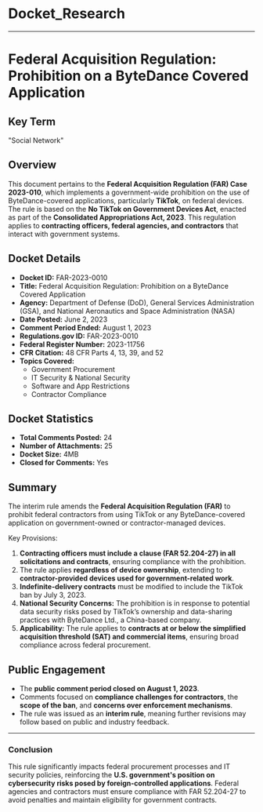 # Docket_Research
---

# **Federal Acquisition Regulation: Prohibition on a ByteDance Covered Application**

## **Key Term**
"Social Network"

## **Overview**
This document pertains to the **Federal Acquisition Regulation (FAR) Case 2023-010**, which implements a government-wide prohibition on the use of ByteDance-covered applications, particularly **TikTok**, on federal devices. The rule is based on the **No TikTok on Government Devices Act**, enacted as part of the **Consolidated Appropriations Act, 2023**. This regulation applies to **contracting officers, federal agencies, and contractors** that interact with government systems.

## **Docket Details**
- **Docket ID:** FAR-2023-0010
- **Title:** Federal Acquisition Regulation: Prohibition on a ByteDance Covered Application
- **Agency:** Department of Defense (DoD), General Services Administration (GSA), and National Aeronautics and Space Administration (NASA)
- **Date Posted:** June 2, 2023
- **Comment Period Ended:** August 1, 2023
- **Regulations.gov ID:** FAR-2023-0010
- **Federal Register Number:** 2023-11756
- **CFR Citation:** 48 CFR Parts 4, 13, 39, and 52
- **Topics Covered:**
  - Government Procurement
  - IT Security & National Security
  - Software and App Restrictions
  - Contractor Compliance
  
## **Docket Statistics**
- **Total Comments Posted:** 24
- **Number of Attachments:** 25
- **Docket Size:** 4MB
- **Closed for Comments:** Yes

## **Summary**
The interim rule amends the **Federal Acquisition Regulation (FAR)** to prohibit federal contractors from using TikTok or any ByteDance-covered application on government-owned or contractor-managed devices.

Key Provisions:
1. **Contracting officers must include a clause (FAR 52.204-27) in all solicitations and contracts**, ensuring compliance with the prohibition.
2. The rule applies **regardless of device ownership**, extending to **contractor-provided devices used for government-related work**.
3. **Indefinite-delivery contracts** must be modified to include the TikTok ban by July 3, 2023.
4. **National Security Concerns:** The prohibition is in response to potential data security risks posed by TikTok’s ownership and data-sharing practices with ByteDance Ltd., a China-based company.
5. **Applicability:** The rule applies to **contracts at or below the simplified acquisition threshold (SAT) and commercial items**, ensuring broad compliance across federal procurement.

## **Public Engagement**
- The **public comment period closed on August 1, 2023**.
- Comments focused on **compliance challenges for contractors**, the **scope of the ban**, and **concerns over enforcement mechanisms**.
- The rule was issued as an **interim rule**, meaning further revisions may follow based on public and industry feedback.

---
### **Conclusion**
This rule significantly impacts federal procurement processes and IT security policies, reinforcing the **U.S. government's position on cybersecurity risks posed by foreign-controlled applications**. Federal agencies and contractors must ensure compliance with FAR 52.204-27 to avoid penalties and maintain eligibility for government contracts.
